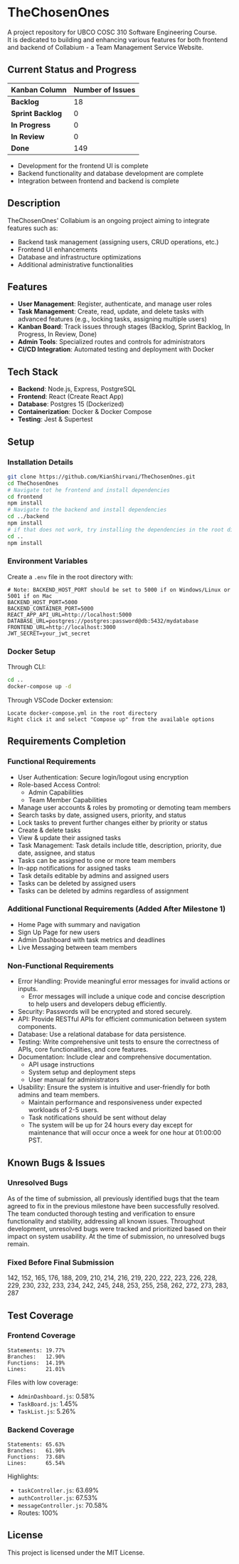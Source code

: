 # TheChosenOnes

A project repository for UBCO COSC 310 Software Engineering Course.  
It is dedicated to building and enhancing various features for both frontend and backend of Collabium - a Team Management Service Website.

## Current Status and Progress

| Kanban Column     | Number of Issues |
|-------------------|------------------|
| **Backlog**       | 18               |
| **Sprint Backlog**| 0                |
| **In Progress**   | 0                |
| **In Review**     | 0                |
| **Done**          | 149              |

- Development for the frontend UI is complete  
- Backend functionality and database development are complete
- Integration between frontend and backend is complete

## Description

TheChosenOnes' Collabium is an ongoing project aiming to integrate features such as:

- Backend task management (assigning users, CRUD operations, etc.)
- Frontend UI enhancements
- Database and infrastructure optimizations
- Additional administrative functionalities

## Features

- **User Management**: Register, authenticate, and manage user roles  
- **Task Management**: Create, read, update, and delete tasks with advanced features (e.g., locking tasks, assigning multiple users)  
- **Kanban Board**: Track issues through stages (Backlog, Sprint Backlog, In Progress, In Review, Done)  
- **Admin Tools**: Specialized routes and controls for administrators  
- **CI/CD Integration**: Automated testing and deployment with Docker  

## Tech Stack

- **Backend**: Node.js, Express, PostgreSQL  
- **Frontend**: React (Create React App)  
- **Database**: Postgres 15 (Dockerized)  
- **Containerization**: Docker & Docker Compose  
- **Testing**: Jest & Supertest  

## Setup

### Installation Details
```bash
git clone https://github.com/KianShirvani/TheChosenOnes.git
cd TheChosenOnes
# Navigate tot he frontend and install dependencies
cd frontend
npm install
# Navigate to the backend and install dependencies
cd ../backend
npm install
# if that does not work, try installing the dependencies in the root directory
cd ..
npm install
```

### Environment Variables

Create a `.env` file in the root directory with:

```env
# Note: BACKEND_HOST_PORT should be set to 5000 if on Windows/Linux or 5001 if on Mac
BACKEND_HOST_PORT=5000
BACKEND_CONTAINER_PORT=5000
REACT_APP_API_URL=http://localhost:5000
DATABASE_URL=postgres://postgres:password@db:5432/mydatabase
FRONTEND_URL=http://localhost:3000
JWT_SECRET=your_jwt_secret
```

### Docker Setup

Through CLI:
```bash
cd ..
docker-compose up -d
```

Through VSCode Docker extension:
```text
Locate docker-compose.yml in the root directory
Right click it and select "Compose up" from the available options
```

## Requirements Completion

### Functional Requirements

- User Authentication: Secure login/logout using encryption  
- Role-based Access Control:  
  - Admin Capabilities  
  - Team Member Capabilities  
- Manage user accounts & roles by promoting or demoting team members  
- Search tasks by date, assigned users, priority, and status  
- Lock tasks to prevent further changes either by priority or status  
- Create & delete tasks  
- View & update their assigned tasks  
- Task Management: Task details include title, description, priority, due date, assignee, and status  
- Tasks can be assigned to one or more team members  
- In-app notifications for assigned tasks  
- Task details editable by admins and assigned users  
- Tasks can be deleted by assigned users  
- Tasks can be deleted by admins regardless of assignment  

### Additional Functional Requirements (Added After Milestone 1)

- Home Page with summary and navigation  
- Sign Up Page for new users  
- Admin Dashboard with task metrics and deadlines  
- Live Messaging between team members  

### Non-Functional Requirements

- Error Handling: Provide meaningful error messages for invalid actions or inputs.
  - Error messages will include a unique code and concise description to help users and developers debug efficiently.
- Security: Passwords will be encrypted and stored securely.
- API: Provide RESTful APIs for efficient communication between system components.
- Database: Use a relational database for data persistence.
- Testing: Write comprehensive unit tests to ensure the correctness of APIs, core functionalities, and core features.
- Documentation: Include clear and comprehensive documentation.
  - API usage instructions
  - System setup and deployment steps
  - User manual for administrators
- Usability: Ensure the system is intuitive and user-friendly for both admins and team members.
  - Maintain performance and responsiveness under expected workloads of 2-5 users.
  - Task notifications should be sent without delay
  - The system will be up for 24 hours every day except for maintenance that will occur once a week for one hour at 01:00:00 PST.

## Known Bugs & Issues

### Unresolved Bugs

As of the time of submission, all previously identified bugs that the team agreed to fix in the previous milestone have been successfully resolved. The team conducted thorough testing and verification to ensure functionality and stability, addressing all known issues. Throughout development, unresolved bugs were tracked and prioritized based on their impact on system usability. At the time of submission, no unresolved bugs remain.


### Fixed Before Final Submission
142, 152, 165, 176, 188, 209, 210, 214, 216, 219, 220, 222, 223, 226, 228, 229, 230, 232, 233, 234, 242, 245, 248, 253, 255, 258, 262, 272, 273, 283, 287

## Test Coverage

### Frontend Coverage

```text
Statements: 19.77%
Branches:   12.90%
Functions:  14.19%
Lines:      21.01%
```

Files with low coverage:
- `AdminDashboard.js`: 0.58%
- `TaskBoard.js`: 1.45%
- `TaskList.js`: 5.26%

### Backend Coverage

```text
Statements: 65.63%
Branches:   61.90%
Functions:  73.68%
Lines:      65.54%
```

Highlights:
- `taskController.js`: 63.69%
- `authController.js`: 67.53%
- `messageController.js`: 70.58%
- Routes: 100%

## License

This project is licensed under the MIT License.
